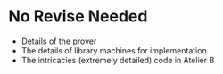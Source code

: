 # No Revise Needed
- Details of the prover 
- The details of library machines for implementation
- The intricacies (extremely detailed) code in Atelier B
# 
